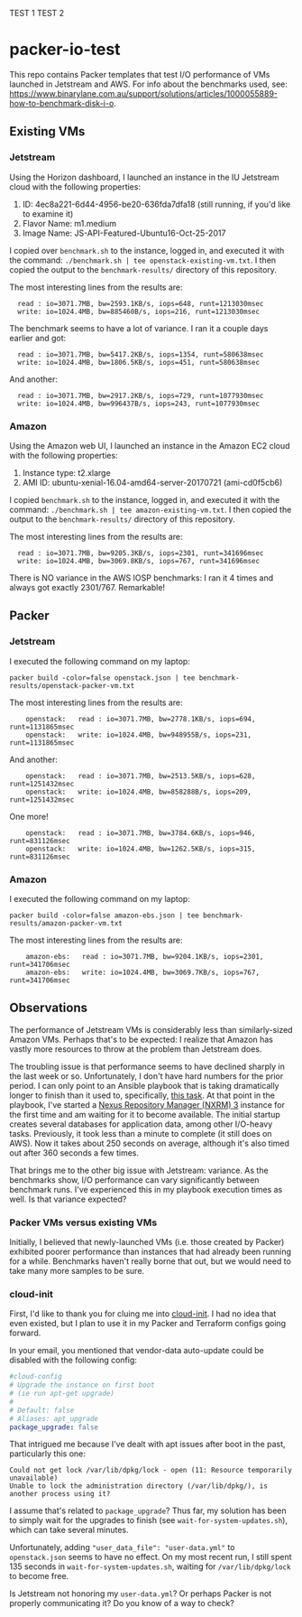 TEST 1
TEST 2

# packer-io-test

This repo contains Packer templates that test I/O performance of VMs launched in Jetstream and AWS.
For info about the benchmarks used, see:
https://www.binarylane.com.au/support/solutions/articles/1000055889-how-to-benchmark-disk-i-o.

## Existing VMs

### Jetstream

Using the Horizon dashboard, I launched an instance in the IU Jetstream cloud with the following properties:

1. ID: 4ec8a221-6d44-4956-be20-636fda7dfa18  (still running, if you'd like to examine it)
1. Flavor Name: m1.medium
1. Image Name: JS-API-Featured-Ubuntu16-Oct-25-2017

I copied over `benchmark.sh` to the instance, logged in, and executed it with the command:
`./benchmark.sh | tee openstack-existing-vm.txt`. I then copied the output to the `benchmark-results/`
directory of this repository.

The most interesting lines from the results are:
```
  read : io=3071.7MB, bw=2593.1KB/s, iops=648, runt=1213030msec
  write: io=1024.4MB, bw=885460B/s, iops=216, runt=1213030msec
```

The benchmark seems to have a lot of variance. I ran it a couple days earlier and got:
```
  read : io=3071.7MB, bw=5417.2KB/s, iops=1354, runt=580638msec
  write: io=1024.4MB, bw=1806.5KB/s, iops=451, runt=580638msec
```

And another:
```
  read : io=3071.7MB, bw=2917.2KB/s, iops=729, runt=1077930msec
  write: io=1024.4MB, bw=996437B/s, iops=243, runt=1077930msec
```

### Amazon

Using the Amazon web UI, I launched an instance in the Amazon EC2 cloud with the following properties:

1. Instance type: t2.xlarge
1. AMI ID: ubuntu-xenial-16.04-amd64-server-20170721 (ami-cd0f5cb6)

I copied `benchmark.sh` to the instance, logged in, and executed it with the command:
`./benchmark.sh | tee amazon-existing-vm.txt`. I then copied the output to the `benchmark-results/`
directory of this repository.

The most interesting lines from the results are:
```
  read : io=3071.7MB, bw=9205.3KB/s, iops=2301, runt=341696msec
  write: io=1024.4MB, bw=3069.8KB/s, iops=767, runt=341696msec
```

There is NO variance in the AWS IOSP benchmarks: I ran it 4 times and always got exactly 2301/767. Remarkable!

## Packer

### Jetstream

I executed the following command on my laptop:

`packer build -color=false openstack.json | tee benchmark-results/openstack-packer-vm.txt`

The most interesting lines from the results are:
```
    openstack:   read : io=3071.7MB, bw=2778.1KB/s, iops=694, runt=1131865msec
    openstack:   write: io=1024.4MB, bw=948955B/s, iops=231, runt=1131865msec
```

And another:
```
    openstack:   read : io=3071.7MB, bw=2513.5KB/s, iops=628, runt=1251432msec
    openstack:   write: io=1024.4MB, bw=858288B/s, iops=209, runt=1251432msec
```

One more!
```
    openstack:   read : io=3071.7MB, bw=3784.6KB/s, iops=946, runt=831126msec
    openstack:   write: io=1024.4MB, bw=1262.5KB/s, iops=315, runt=831126msec
```
### Amazon

I executed the following command on my laptop:

`packer build -color=false amazon-ebs.json | tee benchmark-results/amazon-packer-vm.txt`

The most interesting lines from the results are:
```
    amazon-ebs:   read : io=3071.7MB, bw=9204.1KB/s, iops=2301, runt=341706msec
    amazon-ebs:   write: io=1024.4MB, bw=3069.7KB/s, iops=767, runt=341706msec
```

## Observations

The performance of Jetstream VMs is considerably less than similarly-sized Amazon VMs. Perhaps that's to be expected:
I realize that Amazon has vastly more resources to throw at the problem than Jetstream does.

The troubling issue is that performance seems to have declined sharply in the last week or so. Unfortunately,
I don't have hard numbers for the prior period. I can only point to an Ansible playbook that is taking dramatically
longer to finish than it used to, specifically, [this task](
https://github.com/cwardgar/ansible-nexus3-oss/blob/82013d3794b823d775a0078433d81529bc3b48f1/tasks/nexus_install.yml#L119).
At that point in the playbook, I've started a [Nexus Repository Manager (NXRM) 3](
https://www.sonatype.com/nexus-repository-oss) instance for the first time and am waiting for it to become available.
The initial startup creates several databases for application data, among other I/O-heavy tasks. Previously, it took
less than a minute to complete (it still does on AWS). Now it takes about 250 seconds on average, although it's also
timed out after 360 seconds a few times.

That brings me to the other big issue with Jetstream: variance. As the benchmarks show, I/O performance can vary
significantly between benchmark runs. I've experienced this in my playbook execution times as well. Is that variance
expected?

### Packer VMs versus existing VMs

Initially, I believed that newly-launched VMs (i.e. those created by Packer) exhibited poorer performance than
instances that had already been running for a while. Benchmarks haven't really borne that out, but we would need to
take many more samples to be sure.

### cloud-init

First, I'd like to thank you for cluing me into [cloud-init](http://cloudinit.readthedocs.io/en/latest/index.html).
I had no idea that even existed, but I plan to use it in my Packer and Terraform configs going forward.

In your email, you mentioned that vendor-data auto-update could be disabled with the following config:
```yaml
#cloud-config
# Upgrade the instance on first boot
# (ie run apt-get upgrade)
#
# Default: false
# Aliases: apt_upgrade
package_upgrade: false
```

That intrigued me because I've dealt with apt issues after boot in the past, particularly this one:
```
Could not get lock /var/lib/dpkg/lock - open (11: Resource temporarily unavailable)
Unable to lock the administration directory (/var/lib/dpkg/), is another process using it?
```

I assume that's related to `package_upgrade`? Thus far, my solution has been to simply wait for the upgrades to
finish (see `wait-for-system-updates.sh`), which can take several minutes.

Unfortunately, adding `"user_data_file": "user-data.yml"` to `openstack.json` seems to have no effect. On my most recent
run, I still spent 135 seconds in `wait-for-system-updates.sh`, waiting for `/var/lib/dpkg/lock` to become free.

Is Jetstream not honoring my `user-data.yml`? Or perhaps Packer is not properly communicating it? Do you know of a way
to check?
